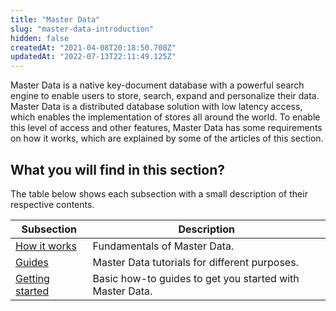 ```yaml
---
title: "Master Data"
slug: "master-data-introduction"
hidden: false
createdAt: "2021-04-08T20:18:50.708Z"
updatedAt: "2022-07-13T22:11:49.125Z"
---
```


Master Data is a native key-document database with a powerful search engine to enable users to store, search, expand and personalize their data. Master Data is a distributed database solution with low latency access, which enables the implementation of stores all around the world. To enable this level of access and other features, Master Data has some requirements on how it works, which are explained by some of the articles of this section.

## What you will find in this section?

The table below shows each subsection with a small description of their respective contents.

| Subsection | Description |
| - | - |
| [How it works](/docs/guides/master-data-how-it-works)  | Fundamentals of Master Data. |
| [Guides](/docs/guides/master-data-v2-guides)  | Master Data tutorials for different purposes. |
| [Getting started](/docs/guides/getting-started-1)   | Basic how-to guides to get you started with Master Data. |